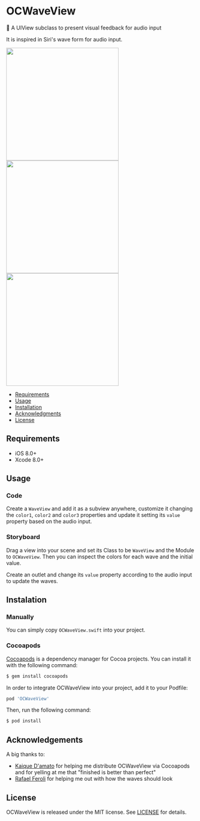 # OCWaveView
🌊 A UIView subclass to present visual feedback for audio input

It is inspired in Siri's wave form for audio input.

<img src=https://github.com/emannuelOC/OCWaveView/blob/master/images/silent_.png width="300">
<img src=https://github.com/emannuelOC/OCWaveView/blob/master/images/medium_.png width="300">
<img src=https://github.com/emannuelOC/OCWaveView/blob/master/images/loud_.png width="300">

- [Requirements](#requirements)
- [Usage](#usage)
- [Installation](#installation)
- [Acknowledgments](acknowledgments)
- [License](#license)

## Requirements

* iOS 8.0+
* Xcode 8.0+

## Usage

### Code

Create a `WaveView` and add it as a subview anywhere, customize it changing the `color1`, `color2` and `color3` properties and update it setting its `value` property based on the audio input.

### Storyboard

Drag a view into your scene and set its Class to be `WaveView` and the Module to `OCWaveView`. Then you can inspect the colors for each wave and the initial value.

Create an outlet and change its `value` property according to the audio input to update the waves.


## Instalation

### Manually

You can simply copy `OCWaveView.swift` into your project.

### Cocoapods

[Cocoapods](https://cocoapods.org) is a dependency manager for Cocoa projects. You can install it with the following command:

```bash
$ gem install cocoapods
```

In order to integrate OCWaveView into your project, add it to your Podfile:

```ruby
pod 'OCWaveView'
```

Then, run the following command:

```bash
$ pod install
```

## Acknowledgements

A big thanks to:

* [Kaique D'amato](https://github.com/KaiqueDamato/) for helping me distribute OCWaveView via Cocoapods and for yelling at me that "finished is better than perfect" 
* [Rafael Feroli](https://twitter.com/rafaelferoli) for helping me out with how the waves should look

## License

OCWaveView is released under the MIT license. See [LICENSE](https://github.com/emannuelOC/OCWaveView/blob/master/LICENSE) for details.
